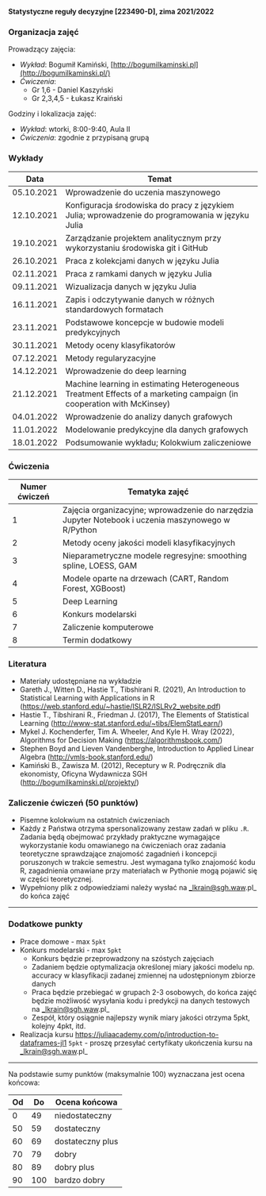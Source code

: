 **Statystyczne reguły decyzyjne [223490-D], zima 2021/2022**

### Organizacja zajęć

Prowadzący zajęcia:

- _Wykład_: Bogumił Kamiński, [http://bogumilkaminski.pl](http://bogumilkaminski.pl/)
- _Ćwiczenia_: 
  * Gr 1,6 - Daniel Kaszyński
  * Gr 2,3,4,5 - Łukasz Kraiński

Godziny i lokalizacja zajęć:

- _Wykład_:  wtorki, 8:00-9:40, Aula II
- _Ćwiczenia_: zgodnie z przypisaną grupą

### Wykłady

| Data       | Temat                                                                                                                     |
|------------|---------------------------------------------------------------------------------------------------------------------------|
| 05.10.2021 | Wprowadzenie do   uczenia maszynowego                                                                                     |
| 12.10.2021 | Konfiguracja   środowiska do pracy z językiem Julia; wprowadzenie do programowania w języku   Julia                       |
| 19.10.2021 | Zarządzanie projektem   analitycznym przy wykorzystaniu środowiska git i GitHub                                           |
| 26.10.2021 | Praca z kolekcjami   danych w języku Julia                                                                                |
| 02.11.2021 | Praca z ramkami   danych w języku Julia                                                                                   |
| 09.11.2021 | Wizualizacja danych w   języku Julia                                                                                      |
| 16.11.2021 | Zapis i odczytywanie   danych w różnych standardowych formatach                                                           |
| 23.11.2021 | Podstawowe koncepcje   w budowie modeli predykcyjnych                                                                     |
| 30.11.2021 | Metody oceny   klasyfikatorów                                                                                             |
| 07.12.2021 | Metody   regularyzacyjne                                                                                                  |
| 14.12.2021 | Wprowadzenie do deep   learning                                                                                           |
| 21.12.2021 | Machine learning in   estimating Heterogeneous Treatment Effects of a marketing campaign (in   cooperation with McKinsey) |
| 04.01.2022 | Wprowadzenie do   analizy danych grafowych                                                                                |
| 11.01.2022 | Modelowanie   predykcyjne dla danych grafowych                                                                            |
| 18.01.2022 | Podsumowanie wykładu;   Kolokwium zaliczeniowe                                                                            |

### Ćwiczenia

| Numer ćwiczeń | Tematyka zajęć |
| --- | --- |
| 1 | Zajęcia organizacyjne; wprowadzenie do narzędzia Jupyter Notebook i uczenia maszynowego w R/Python |
| 2 | Metody oceny jakości modeli klasyfikacyjnych |
| 3 | Nieparametryczne modele regresyjne: smoothing spline, LOESS, GAM |
| 4 | Modele oparte na drzewach (CART, Random Forest, XGBoost) |
| 5 | Deep Learning|
| 6 | Konkurs modelarski|
| 7 | Zaliczenie komputerowe |
| 8 | Termin dodatkowy |

### Literatura

- Materiały udostępniane na wykładzie
- Gareth J., Witten D., Hastie T., Tibshirani R. (2021), An Introduction to Statistical Learning with Applications in R (https://web.stanford.edu/~hastie/ISLR2/ISLRv2_website.pdf)
- Hastie T., Tibshirani R., Friedman J. (2017), The Elements of Statistical Learning
(http://www-stat.stanford.edu/~tibs/ElemStatLearn/)
- Mykel J. Kochenderfer, Tim A. Wheeler, And Kyle H. Wray (2022), Algorithms for Decision Making (https://algorithmsbook.com/)
- Stephen Boyd and Lieven Vandenberghe, Introduction to Applied Linear Algebra (http://vmls-book.stanford.edu/)
- Kamiński B., Zawisza M. (2012), Receptury w R. Podręcznik dla ekonomisty, Oficyna Wydawnicza SGH (http://bogumilkaminski.pl/projekty/)


### Zaliczenie ćwiczeń (50 punktów)
* Pisemne kolokwium na ostatnich ćwiczeniach
* Każdy z Państwa otrzyma spersonalizowany zestaw zadań w pliku `.R`. Zadania będą obejmować przykłady praktyczne wymagające wykorzystanie kodu omawianego na ćwiczeniach oraz zadania teoretyczne sprawdzające znajomość zagadnień i koncepcji poruszonych w trakcie semestru. Jest wymagana tylko znajomość kodu R, zagadnienia omawiane przy materiałach w Pythonie mogą pojawić się w części teoretycznej.
* Wypełniony plik z odpowiedziami należy wysłać na _lkrain@sgh.waw.pl_ do końca zajęć

---

### Dodatkowe punkty
 * Prace domowe - max `5pkt`
 * Konkurs modelarski - max `5pkt`
   * Konkurs będzie przeprowadzony na szóstych zajęciach
   * Zadaniem będzie optymalizacja określonej miary jakości modelu np. accuracy w klasyfikacji zadanej zmiennej na udostępnionym zbiorze danych
   * Praca będzie przebiegać w grupach 2-3 osobowych, do końca zajęć będzie możliwość wysyłania kodu i predykcji na danych testowych na _lkrain@sgh.waw.pl_
    * Zespół, który osiągnie najlepszy wynik miary jakości otrzyma 5pkt, kolejny 4pkt, itd.
 * Realizacja kursu https://juliaacademy.com/p/introduction-to-dataframes-jl1 `5pkt` - proszę przesyłać certyfikaty ukończenia kursu na _lkrain@sgh.waw.pl_

---

Na podstawie sumy punktów (maksymalnie 100) wyznaczana jest ocena końcowa:

| Od | Do | Ocena końcowa |
| --- | --- | --- |
| 0 | 49 | niedostateczny |
| 50 | 59 | dostateczny |
| 60 | 69 | dostateczny plus |
| 70 | 79 | dobry |
| 80 | 89 | dobry plus |
| 90 | 100 | bardzo dobry |
